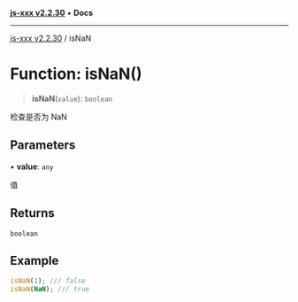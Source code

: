 [**js-xxx v2.2.30**](../README.md) • **Docs**

***

[js-xxx v2.2.30](../README.md) / isNaN

# Function: isNaN()

> **isNaN**(`value`): `boolean`

检查是否为 NaN

## Parameters

• **value**: `any`

值

## Returns

`boolean`

## Example

```ts
isNaN(1); /// false
isNaN(NaN); /// true
```
